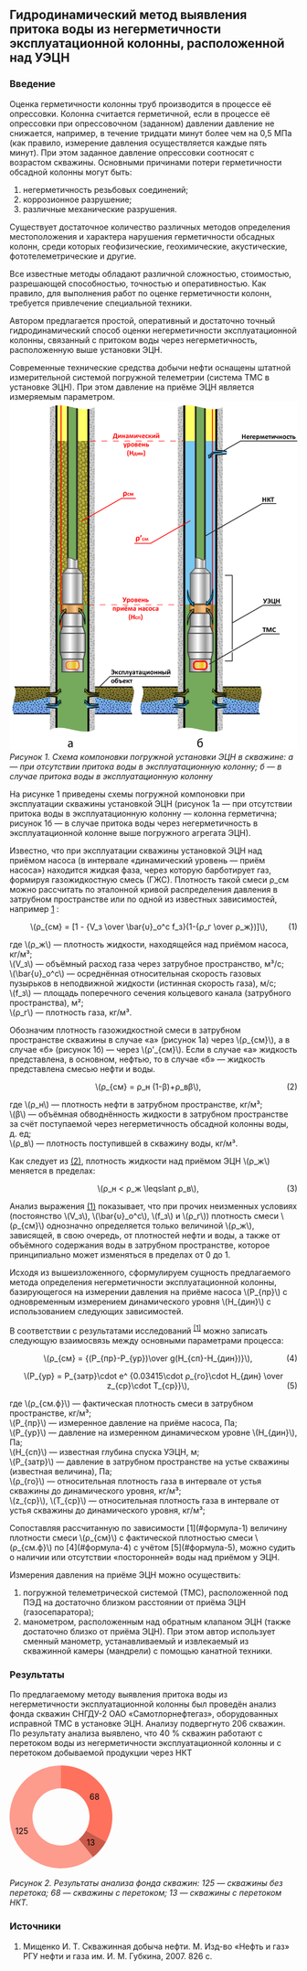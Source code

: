 ## Гидродинамический метод выявления притока воды из негерметичности эксплуатационной колонны, расположенной над УЭЦН
### Введение
Оценка герметичности колонны труб производится в процессе её опрессовки. Колонна считается герметичной, если в процессе её опрессовки при опрессовочном (заданном) давлении давление не снижается, например, в течение тридцати минут более чем на 0,5 МПа (как правило, измерение давления осуществляется каждые пять минут). При этом заданное давление опрессовки соотносят с возрастом скважины. Основными причинами потери герметичности обсадной колонны могут быть: 

1. негерметичность резьбовых соединений;  
2. коррозионное разрушение;  
3. различные механические разрушения.  

Существует достаточное количество различных методов определения местоположения и характера нарушения герметичности обсадных колонн, среди которых геофизические, геохимические, акустические, фототелеметрические и другие. 

Все известные методы обладают различной сложностью, стоимостью, разрешающей способностью, точностью и оперативностью. Как правило, для выполнения работ по оценке герметичности колонн, требуется привлечение специальной техники.

Автором предлагается простой, оперативный и достаточно точный гидродинамический способ оценки негерметичности эксплуатационной колонны, связанный с притоком воды через негерметичность, расположенную выше установки ЭЦН.

Современные технические средства добычи нефти оснащены штатной измерительной системой погружной телеметрии (система ТМС в установке ЭЦН). При этом давление на приёме ЭЦН является измеряемым параметром. 
 
![рисунок 1](img/01.png)
*Рисунок 1. Схема компоновки погружной установки ЭЦН в скважине: а — при отсутствии притока воды в эксплуатационную колонну; б — в случае притока воды в эксплуатационную колонну*

На рисунке 1 приведены схемы погружной компоновки при эксплуатации скважины установкой ЭЦН (рисунок 1а — при отсутствии притока воды в эксплуатационную колонну — колонна герметична; рисунок 1б — в случае притока воды через негерметичность в эксплуатационной колонне выше погружного агрегата ЭЦН).

Известно, что при эксплуатации скважины установкой ЭЦН над приёмом насоса (в интервале «динамический уровень — приём насоса») находится жидкая фаза, через которую барботирует газ, формируя газожидкостную смесь (ГЖС). Плотность такой смеси ρ_см можно рассчитать по эталонной кривой распределения давления в затрубном пространстве или по одной из известных зависимостей, например [1](#Мищенко) :


<p id="формула-1" style="text-align: center;">\(ρ_{см} = [1 - {V_з \over \bar{υ}_o^c f_з}(1-{ρ_г \over ρ_ж})]\), 
<span style="float:right;">(1)</span></p>

<p>где \(ρ_ж\) — плотность жидкости, находящейся над приёмом насоса, кг/м³; <br> 
\(V_з\) — объёмный расход газа через затрубное пространство, м³/с; <br> 
\(\bar{υ}_o^c\) — осреднённая относительная скорость газовых пузырьков в неподвижной жидкости (истинная скорость газа), м/с; <br> 
\(f_з\) — площадь поперечного сечения кольцевого канала (затрубного пространства), м²;<br> 
\(ρ_г\) — плотность газа, кг/м³.</p>

<p>Обозначим плотность газожидкостной смеси в затрубном пространстве скважины в случае «а» (рисунок 1а) через \(ρ_{см}\), а в случае «б» (рисунок 1б) — через \(ρ'_{см}\). Если в случае «а» жидкость представлена, в основном, нефтью, то в случае «б» — жидкость представлена смесью нефти и воды.</p>
<p id="формула-2" style="text-align: center;">\(ρ_{см} = ρ_н (1-β)+ρ_вβ\), <span style="float:right;">(2)</span></p>
<p>где \(ρ_н\) — плотность нефти в затрубном пространстве, кг/м³;<br> 
\(β\) — объёмная обводнённость жидкости в затрубном пространстве за счёт поступаемой через негерметичность обсадной колонны воды, д. ед;<br> 
\(ρ_в\) — плотность поступившей в скважину воды, кг/м³.</p>

<p>Как следует из <a href="#формула-2">(2)</a>, плотность жидкости над приёмом ЭЦН \(ρ_ж\) меняется в пределах:</p>

<p id="формула-3" style="text-align: center;">\(ρ_н < ρ_ж \leqslant ρ_в\), <span style="float:right;">(3)</span></p>

<p>Анализ выражения <a href="#формула-1">(1)</a> показывает, что при прочих неизменных условиях (постоянство \(V_з\), \(\bar{υ}_o^c\), \(f_з\) и \(ρ_г\)) плотность смеси \(ρ_{см}\) однозначно определяется только величиной \(ρ_ж\), зависящей, в свою очередь, от плотностей нефти и воды, а также от объёмного содержания воды в затрубном пространстве, которое принципиально может изменяться в пределах от 0 до 1. </p>

<p>Исходя из вышеизложенного, сформулируем сущность предлагаемого метода определения негерметичности эксплуатационной колонны, базирующегося на измерении давления на приёме насоса \(P_{пр}\) с одновременным измерением динамического уровня \(H_{дин}\) с использованием следующих зависимостей.</p>
<p>В соответствии с результатами исследований <sup class="reference"><a href="#источник-1">[1]</a></sup> можно записать следующую взаимосвязь между основными параметрами процесса: </p>

<p id="формула-4" style="text-align: center;">\(ρ_{см} = {(P_{пр}-P_{ур})\over g(H_{сп}-H_{дин})}\),  <span style="float:right;">(4)</span></p>
<p id="формула-5" style="text-align: center;">\(P_{ур} = P_{затр}\cdot е^ {0.03415\cdot ρ_{го}\cdot H_{дин} \over z_{ср}\cdot T_{ср}}\), <span style="float:right;">(5)</span></p>

<p>где \(ρ_{см.ф}\) — фактическая плотность смеси в затрубном пространстве, кг/м³;<br>
\(P_{пр}\) — измеренное давление на приёме насоса, Па;<br>
\(P_{ур}\) — давление на измеренном динамическом уровне \(Н_{дин}\), Па;<br>
\(H_{сп}\) — известная глубина спуска УЭЦН, м;<br>
\(P_{затр}\) — давление в затрубном пространстве на устье скважины (известная величина), Па;<br>
\(ρ_{го}\) — относительная плотность газа в интервале от устья скважины до динамического уровня, кг/м³;<br>
\(z_{ср}\), \(T_{ср}\) — относительная плотность газа в интервале от устья скважины до динамического уровня, кг/м³;</p>

<p>Сопоставляя рассчитанную по зависимости [1](#формула-1) величину плотности смеси \(ρ_{см}\) с фактической плотностью смеси \(ρ_{см.ф}\) по [4](#формула-4) с учётом [5](#формула-5), можно судить о наличии или отсутствии «посторонней» воды над приёмом у ЭЦН.</p>

Измерения давления на приёме ЭЦН можно осуществить:

1. погружной телеметрической системой (ТМС), расположенной под ПЭД на достаточно близком расстоянии от приёма ЭЦН (газосепаратора);  
2. манометром, расположенным над обратным клапаном ЭЦН (также достаточно близко от приёма ЭЦН). При этом автор использует сменный манометр, устанавливаемый и извлекаемый из скважинной камеры (мандрели) с помощью канатной техники.

### Результаты
По предлагаемому методу выявления притока воды из негерметичности эксплуатационной колонны был проведён анализ фонда скважин СНГДУ-2 ОАО «Самотлорнефтегаз», оборудованных исправной ТМС в установке ЭЦН. Анализу подвергнуто 206 скважин. По результату анализа выявлено, что 40 % скважин работают с перетоком воды из негерметичности эксплуатационной колонны и с перетоком добываемой продукции через НКТ

<svg xmlns="http://www.w3.org/2000/svg" id="sv" width="180" height="180" viewBox="0 0 180 180"><path id="0" fill="#FE715D" d="M90, 0 A90,90 0 0 1 168.8436380815966,133.40139092308232 L133.80202115644255,114.11188384615684 A50,50 0 0 0 90,40 Z"></path><path id="1" fill="#CA5949" d="M168.8436380815966, 133.40139092308232 A90,90 0 0 1 145.9654869559755,160.4830778966167 L121.09193719776417,129.15726549812038 A50,50 0 0 0 133.80202115644255,114.11188384615684 Z"></path><path id="2" fill="#FD9B8D" d="M145.9654869559755, 160.4830778966167 A90,90 0 1 1 89.98429203681187,0.0000013707783779182137 L89.99127335378436,40.000000761543546 A50,50 0 1 0 121.09193719776417,129.15726549812038 Z"></path>
<text y="60" x="140">68</text>
        <text y="120" x="10">125</text>
        <text y="140" x="135">13</text>
</svg>

*Рисунок 2. Результаты анализа фонда скважин: 125 — скважины без перетока; 68 — скважины с перетоком; 13 — скважины с перетоком НКТ.*

### Источники
<ol>
<li id="Мищенко">Мищенко И. Т. Скважинная добыча нефти. М. Изд-во «Нефть и газ» РГУ нефти и газа им. И. М. Губкина, 2007. 826 с. </li>
